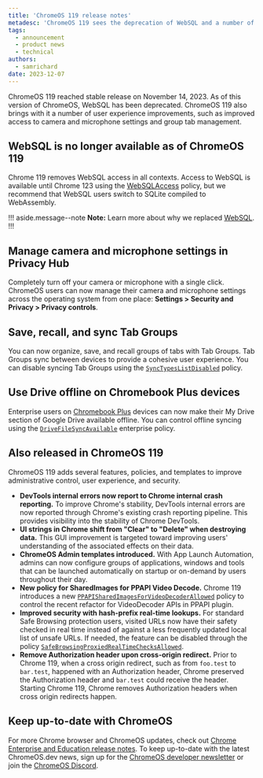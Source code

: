 ```yaml
---
title: 'ChromeOS 119 release notes'
metadesc: 'ChromeOS 119 sees the deprecation of WebSQL and a number of user experience improvements.'
tags:
  - announcement
  - product news
  - technical
authors:
  - samrichard
date: 2023-12-07
---
```


ChromeOS 119 reached stable release on November 14, 2023. As of this version of ChromeOS, WebSQL has been deprecated. ChromeOS 119 also brings with it a number of user experience improvements, such as improved access to camera and microphone settings and group tab management.

## WebSQL is no longer available as of ChromeOS 119

Chrome 119 removes WebSQL access in all contexts. Access to WebSQL is available until Chrome 123 using the [WebSQLAccess](https://chromeenterprise.google/policies/#WebSQLAccess) policy, but we recommend that WebSQL users switch to SQLite compiled to WebAssembly.

!!! aside.message--note
**Note:** Learn more about why we replaced [WebSQL](https://developer.chrome.com/blog/deprecating-web-sql/).
!!!

## Manage camera and microphone settings in Privacy Hub

Completely turn off your camera or microphone with a single click. ChromeOS users can now manage their camera and microphone settings across the operating system from one place: **Settings > Security and Privacy > Privacy controls**.

## Save, recall, and sync Tab Groups

You can now organize, save, and recall groups of tabs with Tab Groups. Tab Groups sync between devices to provide a cohesive user experience. You can disable syncing Tab Groups using the [ `SyncTypesListDisabled`](https://chromeenterprise.google/policies/#SyncTypesListDisabled) policy.

## Use Drive offline on Chromebook Plus devices

Enterprise users on [Chromebook Plus](https://support.google.com/chromebook/answer/14128000) devices can now make their My Drive section of Google Drive available offline. You can control offline syncing using the [`DriveFileSyncAvailable`](https://chromeenterprise.google/intl/en_ca/policies/#DriveFileSyncAvailable) enterprise policy.

## Also released in ChromeOS 119

ChromeOS 119 adds several features, policies, and templates to improve administrative control, user experience, and security.

- **DevTools internal errors now report to Chrome internal crash reporting.** To improve Chrome's stability, DevTools internal errors are now reported through Chrome's existing crash reporting pipeline. This provides visibility into the stability of Chrome DevTools.
- **UI strings in Chrome shift from "Clear" to "Delete" when destroying data.** This GUI improvement is targeted toward improving users' understanding of the associated effects on their data.
- **ChromeOS Admin templates introduced.** With App Launch Automation, admins can now configure groups of applications, windows and tools that can be launched automatically on startup or on-demand by users throughout their day.
- **New policy for SharedImages for PPAPI Video Decode.** Chrome 119 introduces a new [ `PPAPISharedImagesForVideoDecoderAllowed`](https://chromeenterprise.google/policies/#PPAPISharedImagesForVideoDecoderAllowed) policy to control the recent refactor for VideoDecoder APIs in PPAPI plugin.
- **Improved security with hash-prefix real-time lookups.** For standard Safe Browsing protection users, visited URLs now have their safety checked in real time instead of against a less frequently updated local list of unsafe URLs. If needed, the feature can be disabled through the policy [`SafeBrowsingProxiedRealTimeChecksAllowed`](https://chromeenterprise.google/policies/#SafeBrowsingProxiedRealTimeChecksAllowed).
- **Remove Authorization header upon cross-origin redirect.** Prior to Chrome 119, when a cross origin redirect, such as from `foo.test` to `bar.test`, happened with an Authorization header, Chrome preserved the Authorization header and `bar.test` could receive the header. Starting Chrome 119, Chrome removes Authorization headers when cross origin redirects happen.

## Keep up-to-date with ChromeOS

For more Chrome browser and ChromeOS updates, check out [Chrome Enterprise and Education release notes⁠](https://support.google.com/chrome/a/answer/7679408?hl=en&ref_topic=7679105&sjid=17790463155195284014-NA#). To keep up-to-date with the latest ChromeOS.dev news, sign up for the [ChromeOS developer newsletter](/{{locale.code}}/subscribe) or join the [ChromeOS Discord](https://chromeos.dev/discord).
